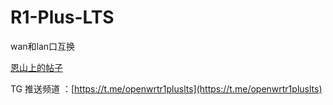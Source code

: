 # R1-Plus-LTS

wan和lan口互换

[恩山上的帖子](https://www.right.com.cn/forum/thread-7858872-1-1.html)

TG 推送频道 ：[https://t.me/openwrtr1pluslts](https://t.me/openwrtr1pluslts)

